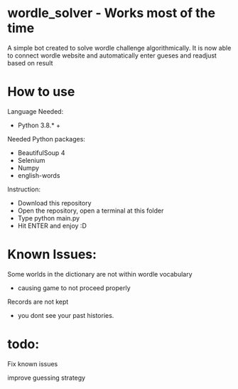 # wordle_solver - Works most of the time 
A simple bot created to solve wordle challenge algorithmically. 
It is now able to connect wordle website and automatically enter gueses and readjust based on result 

# How to use
Language Needed:
- Python 3.8.* +

Needed Python packages:
- BeautifulSoup 4
- Selenium 
- Numpy
- english-words

Instruction: 
- Download this repository 
- Open the repository, open a terminal at this folder 
- Type python main.py 
- Hit ENTER and enjoy :D 

# Known Issues: 
Some worlds in the dictionary are not within wordle vocabulary 
- causing game to not proceed properly

Records are not kept 
- you dont see your past histories. 


# todo: 
Fix known issues

improve guessing strategy 
